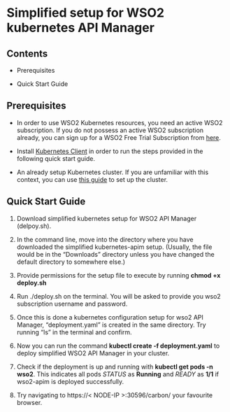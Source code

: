# Simplified setup for WSO2 kubernetes API Manager

## Contents
* Prerequisites

* Quick Start Guide

## Prerequisites
* In order to use WSO2 Kubernetes resources, you need an active WSO2 subscription. If you do not possess an active WSO2 subscription already, you can sign up for a WSO2 Free Trial Subscription from [here](https://wso2.com/subscription/free-trial).

* Install [Kubernetes  Client](https://kubernetes.io/docs/tasks/tools/install-kubectl/) in order to run the steps provided in the following quick start guide.
* An already setup Kubernetes cluster. If you are unfamiliar with this context, you can use [this guide](https://kubernetes.io/docs/setup/pick-right-solution/) to set up the cluster.

## Quick Start Guide
1. Download simplified kubernetes setup for WSO2 API Manager (delpoy.sh). 

1. In the command line, move into the directory where you have downloaded the simplified kubernetes-apim setup. (Usually, the file would be in the 
“Downloads” directory unless you have changed the default directory to somewhere else.)
1. Provide permissions for the setup file to execute by running **chmod +x deploy.sh**
1. Run ./deploy.sh on the terminal. You will be asked to provide you wso2 subscription username and password. 
1. Once this is done a kubernetes configuration setup for wso2 API Manager, “deployment.yaml” is created in the same directory. Try running “ls” in the terminal and confirm.
1. Now you can run the command **kubectl create -f deployment.yaml** to deploy simplified WSO2 API Manager in your cluster. 
1. Check if the deployment is up and running with **kubectl get pods -n wso2**. This indicates all pods *STATUS* as **Running** and *READY* as **1/1** if wso2-apim is deployed successfully.
1. Try navigating to https://< NODE-IP >:30596/carbon/ your favourite browser.



